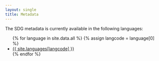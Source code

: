 ```yaml
---
layout: single
title: Metadata
---
```

The SDG metadata is currently available in the following languages:

<ul>
  {% for language in site.data.all %}
  {% assign langcode = language[0] %}
  <li>
    <a class="btn btn--info" href="{{ langcode }}">{{ site.languages[langcode] }}</a>
  </li>
  {% endfor %}
</ul>
